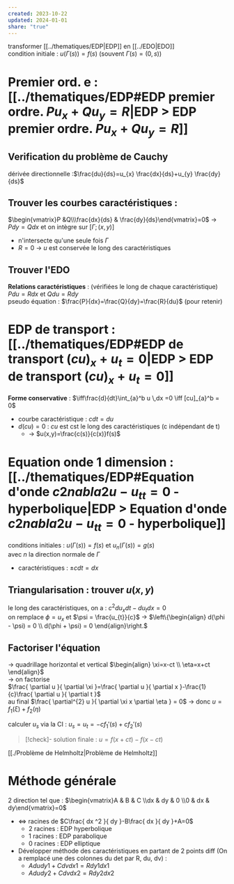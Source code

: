 ```yaml
---  
created: 2023-10-22  
updated: 2024-01-01  
share: "true"  
---  
```

  
transformer [[../thematiques/EDP|EDP]] en [[../EDO|EDO]]  
condition initiale : $u(\Gamma(s))=f(s)$ (souvent $\Gamma(s)=(0,s)$)  
# Premier ord. e : [[../thematiques/EDP#EDP premier ordre. $Pu_x+Qu_y=R$|EDP > EDP premier ordre. $Pu_x+Qu_y=R$]]  
## Verification du problème de Cauchy  
dérivée directionnelle :$\frac{du}{ds}=u_{x} \frac{dx}{ds}+u_{y} \frac{dy}{ds}$  
## Trouver les courbes caractéristiques :  
$\begin{vmatrix}P &Q\\\frac{dx}{ds} & \frac{dy}{ds}\end{vmatrix}=0$ → $Pdy=Qdx$ et on intègre sur $[\Gamma ; (x,y)]$  
- n'intersecte qu'une seule fois $\Gamma$  
- $R=0$ → $u$ est conservée le long des caractéristiques  
## Trouver l'EDO  
**Relations caractéristiques** : (vérifiées le long de chaque caractéristique)  
$Pdu=Rdx$ et $Qdu=Rdy$  
pseudo équation :  $\frac{P}{dx}=\frac{Q}{dy}=\frac{R}{du}$  (pour retenir)  
# EDP de transport : [[../thematiques/EDP#EDP de transport $(cu)_{x}+u_{t}= 0$|EDP > EDP de transport $(cu)_{x}+u_{t}= 0$]]  
**Forme conservative** : $\iff\frac{d}{dt}\int_{a}^b u \,dx =0 \iff [cu]_{a}^b = 0$  
- courbe caractéristique : $cdt=du$  
- $d(cu)=0$ : $cu$ est cst le long des caractéristiques (c indépendant de t)  
	- → $u(x,y)=\frac{c(s)}{c(x)}f(s)$  
# Equation onde 1 dimension : [[../thematiques/EDP#Equation d'onde $c {2} nabla {2}u-u_{tt}=0$ - hyperbolique|EDP > Equation d'onde $c {2} nabla {2}u-u_{tt}=0$ - hyperbolique]]  
conditions initiales : $u(\Gamma(s))=f(s)$  et  $u_{n}(\Gamma(s))=g(s)$  
avec $n$ la direction normale de $\Gamma$  
- caractéristiques : $\pm cdt=dx$  
## Triangularisation : trouver $u(x,y)$  
le long des caractéristiques, on a : $c^{2}du_{x}dt-du_{t}dx=0$  
on remplace $\phi=u_{x}$ et $\psi = \frac{u_{t}}{c}$ → $\left\{\begin{align} d(\phi - \psi) = 0 \\ d(\phi + \psi) = 0 \end{align}\right.$  
## Factoriser l'équation  
→ quadrillage horizontal et vertical   $\begin{align} \xi=x-ct \\ \eta=x+ct  \end{align}$  
→ on factorise   
$\frac{ \partial u }{ \partial \xi }=\frac{ \partial u }{ \partial x }-\frac{1}{c}\frac{ \partial u }{ \partial t }$  
au final $\frac{ \partial^{2} u }{ \partial \xi x \partial \eta } = 0$ → donc $u=f_{1}(\xi) + f_{2}(\eta)$  
  
calculer $u_{s}$ via la CI : $u_{s}=u_{t}=-cf_{1}'(s) + cf_{2}'(s)$  
  
> [!check]- solution finale : $u=f(x+ct) - f(x-ct)$   
  
[[./Problème de Helmholtz|Problème de Helmholtz]]  
  
# Méthode générale  
2 direction tel que : $\begin{vmatrix}A & B & C \\dx & dy & 0 \\0 & dx & dy\end{vmatrix}=0$  
- <=> racines de $C\frac{ dx ^2 }{ dy }-B\frac{ dx }{ dy }+A=0$  
	- 2 racines : EDP hyperbolique  
	- 1 racines  : EDP parabolique  
	- 0 racines : EDP elliptique  
- Développer méthode des caractéristiques en partant de 2 points diff (On a remplacé une des colonnes du det par R, du, dv) :    
	- $Adudy1 + Cdvdx1 = Rdy1dx1$  
	- $Adudy2 + Cdvdx2 = Rdy2dx2$